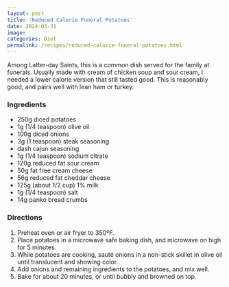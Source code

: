 ```yaml
---
layout: post
title: 'Reduced Calorie Funeral Potatoes'
date: 2024-03-31
image:
categories: Diet
permalink: /recipes/reduced-calorie-funeral-potatoes.html
---
```


Among Latter-day Saints, this is a common dish served for the family at funerals. Usually made with cream of chicken soup and sour cream, I needed a lower calorie version that still tasted good. This is reasonably good, and pairs well with lean ham or turkey.

### Ingredients

- 250g diced potatoes
- 1g (1/4 teaspoon) olive oil
- 100g diced onions
- 3g (1 teaspoon) steak seasoning
- dash cajun seasoning
- 1g (1/4 teaspoon) sodium citrate
- 120g reduced fat sour cream
- 50g fat free cream cheese
- 56g reduced fat cheddar cheese
- 125g (about 1/2 cup) 1% milk
- 1g (1/4 teaspoon) salt
- 14g panko bread crumbs

### Directions

1. Preheat oven or air fryer to 350ºF.
1. Place potatoes in a microwave safe baking dish, and microwave on high for 5 minutes.
1. While potatoes are cooking, sauté onions in a non-stick skillet in olive oil until translucent and showing color.
1. Add onions and remaining ingredients to the potatoes, and mix well.
1. Bake for about 20 minutes, or until bubbly and browned on top.

